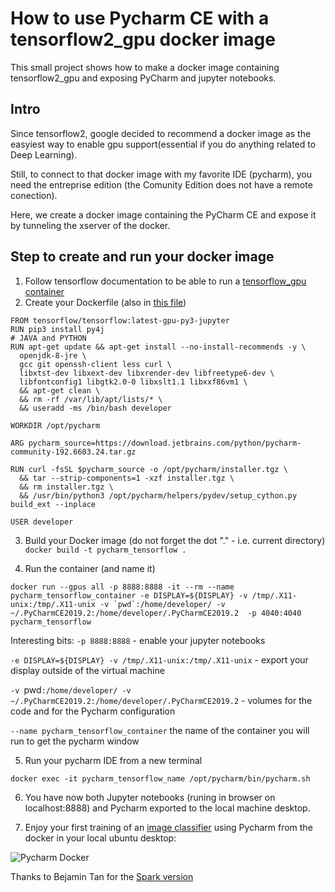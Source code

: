 # How to use Pycharm CE with a tensorflow2_gpu docker image

This small project shows how to make a docker image containing tensorflow2_gpu and exposing PyCharm and jupyter notebooks.

## Intro 
Since tensorflow2, google decided to recommend a docker image as the easyiest way to enable gpu support(essential if you do anything related to Deep Learning).

Still, to connect to that docker image with my favorite IDE (pycharm), you need the entreprise edition (the Comunity Edition does not have a remote conection).

Here, we create a docker image containing the PyCharm CE and expose it by tunneling the xserver of the docker.


## Step to create and run your docker image 


1. Follow tensorflow documentation to be able to run a [tensorflow_gpu container]( https://www.tensorflow.org/install/docker )
2. Create your Dockerfile (also in [this file](Dockerfile))
```
FROM tensorflow/tensorflow:latest-gpu-py3-jupyter
RUN pip3 install py4j
# JAVA and PYTHON
RUN apt-get update && apt-get install --no-install-recommends -y \
  openjdk-8-jre \
  gcc git openssh-client less curl \
  libxtst-dev libxext-dev libxrender-dev libfreetype6-dev \
  libfontconfig1 libgtk2.0-0 libxslt1.1 libxxf86vm1 \
  && apt-get clean \
  && rm -rf /var/lib/apt/lists/* \
  && useradd -ms /bin/bash developer

WORKDIR /opt/pycharm

ARG pycharm_source=https://download.jetbrains.com/python/pycharm-community-192.6603.24.tar.gz

RUN curl -fsSL $pycharm_source -o /opt/pycharm/installer.tgz \
  && tar --strip-components=1 -xzf installer.tgz \
  && rm installer.tgz \
  && /usr/bin/python3 /opt/pycharm/helpers/pydev/setup_cython.py build_ext --inplace

USER developer
```

3. Build your Docker image (do not forget the dot "." - i.e. current directory)
```docker build -t pycharm_tensorflow .```

4. Run the container (and name it)

```
docker run --gpus all -p 8888:8888 -it --rm --name pycharm_tensorflow_container -e DISPLAY=${DISPLAY} -v /tmp/.X11-unix:/tmp/.X11-unix -v `pwd`:/home/developer/ -v ~/.PyCharmCE2019.2:/home/developer/.PyCharmCE2019.2  -p 4040:4040 pycharm_tensorflow
```

Interesting bits:
`-p 8888:8888` - enable your jupyter notebooks

`-e DISPLAY=${DISPLAY} -v /tmp/.X11-unix:/tmp/.X11-unix` - export your display outside of the virtual machine

`-v `pwd`:/home/developer/ -v ~/.PyCharmCE2019.2:/home/developer/.PyCharmCE2019.2` - volumes for the code and for the Pycharm configuration

`--name pycharm_tensorflow_container` the name of the container you will run to get the pycharm window

5. Run your pycharm IDE from a new terminal

```
docker exec -it pycharm_tensorflow_name /opt/pycharm/bin/pycharm.sh
```
6. You have now both Jupyter notebooks (runing in browser on localhost:8888) and Pycharm exported to the local machine desktop.

7. Enjoy your first training of an [image classifier](classifier.py)  using Pycharm from the docker in your local ubuntu desktop:

![Pycharm Docker](pycharm_docker.png)


Thanks to Bejamin Tan for the [Spark version](https://benjamintan.io/blog/2019/09/22/using-pycharm-ce-in-docker-for-great-good/)
